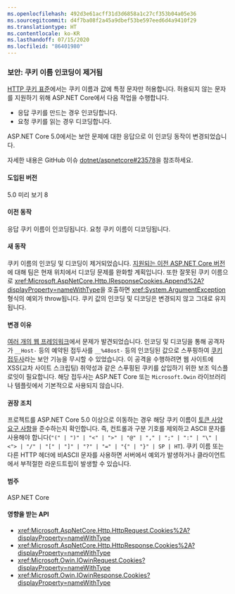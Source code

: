 ```yaml
---
ms.openlocfilehash: 492d3e61acff31d3d6858a1c27cf353b04a05e36
ms.sourcegitcommit: d4f7ba08f2a45a9dbef53be597eed6d4a9410f29
ms.translationtype: HT
ms.contentlocale: ko-KR
ms.lasthandoff: 07/15/2020
ms.locfileid: "86401980"
---
```

### <a name="security-cookie-name-encoding-removed"></a>보안: 쿠키 이름 인코딩이 제거됨

[HTTP 쿠키 표준](https://tools.ietf.org/html/rfc6265#section-4.1.1)에서는 쿠키 이름과 값에 특정 문자만 허용합니다. 허용되지 않는 문자를 지원하기 위해 ASP.NET Core에서 다음 작업을 수행합니다.

* 응답 쿠키를 만드는 경우 인코딩합니다.
* 요청 쿠키를 읽는 경우 디코딩합니다.

ASP.NET Core 5.0에서는 보안 문제에 대한 응답으로 이 인코딩 동작이 변경되었습니다.

자세한 내용은 GitHub 이슈 [dotnet/aspnetcore#23578](https://github.com/dotnet/aspnetcore/issues/23578)을 참조하세요.

#### <a name="version-introduced"></a>도입된 버전

5.0 미리 보기 8

#### <a name="old-behavior"></a>이전 동작

응답 쿠키 이름이 인코딩됩니다. 요청 쿠키 이름이 디코딩됩니다.

#### <a name="new-behavior"></a>새 동작

쿠키 이름의 인코딩 및 디코딩이 제거되었습니다. [지원되는 이전 ASP.NET Core 버전](https://dotnet.microsoft.com/platform/support/policy/dotnet-core)에 대해 팀은 현재 위치에서 디코딩 문제를 완화할 계획입니다. 또한 잘못된 쿠키 이름으로 <xref:Microsoft.AspNetCore.Http.IResponseCookies.Append%2A?displayProperty=nameWithType>을 호출하면 <xref:System.ArgumentException> 형식의 예외가 throw됩니다. 쿠키 값의 인코딩 및 디코딩은 변경되지 않고 그대로 유지됩니다.

#### <a name="reason-for-change"></a>변경 이유

[여러 개의 웹 프레임워크](https://github.com/advisories/GHSA-j6w9-fv6q-3q52)에서 문제가 발견되었습니다. 인코딩 및 디코딩을 통해 공격자가 `__Host-` 등의 예약된 접두사를 `__%48ost-` 등의 인코딩된 값으로 스푸핑하여 [쿠키 접두사](https://tools.ietf.org/html/draft-ietf-httpbis-cookie-prefixes-00)라는 보안 기능을 무시할 수 있었습니다. 이 공격을 수행하려면 웹 사이트에 XSS(교차 사이트 스크립팅) 취약성과 같은 스푸핑된 쿠키를 삽입하기 위한 보조 익스플로잇이 필요합니다. 해당 접두사는 ASP.NET Core 또는 `Microsoft.Owin` 라이브러리나 템플릿에서 기본적으로 사용되지 않습니다.

#### <a name="recommended-action"></a>권장 조치

프로젝트를 ASP.NET Core 5.0 이상으로 이동하는 경우 해당 쿠키 이름이 [토큰 사양 요구 사항](https://tools.ietf.org/html/rfc2616#section-2.2)을 준수하는지 확인합니다. 즉, 컨트롤과 구분 기호를 제외하고 ASCII 문자를 사용해야 합니다(`"(" | ")" | "<" | ">" | "@" | "," | ";" | ":" | "\" | <"> | "/" | "[" | "]" | "?" | "=" | "{" | "}" | SP | HT`). 쿠키 이름 또는 다른 HTTP 헤더에 비ASCII 문자를 사용하면 서버에서 예외가 발생하거나 클라이언트에서 부적절한 라운드트립이 발생할 수 있습니다.

#### <a name="category"></a>범주

ASP.NET Core

#### <a name="affected-apis"></a>영향을 받는 API

- <xref:Microsoft.AspNetCore.Http.HttpRequest.Cookies%2A?displayProperty=nameWithType>
- <xref:Microsoft.AspNetCore.Http.HttpResponse.Cookies%2A?displayProperty=nameWithType>
- <xref:Microsoft.Owin.IOwinRequest.Cookies?displayProperty=nameWithType>
- <xref:Microsoft.Owin.IOwinResponse.Cookies?displayProperty=nameWithType>

<!--

#### Affected APIs

- `Overload:Microsoft.AspNetCore.Http.HttpRequest.Cookies`
- `Overload:Microsoft.AspNetCore.Http.HttpResponse.Cookies`
- `P:Microsoft.Owin.IOwinRequest.Cookies`
- `P:Microsoft.Owin.IOwinResponse.Cookies`

-->
